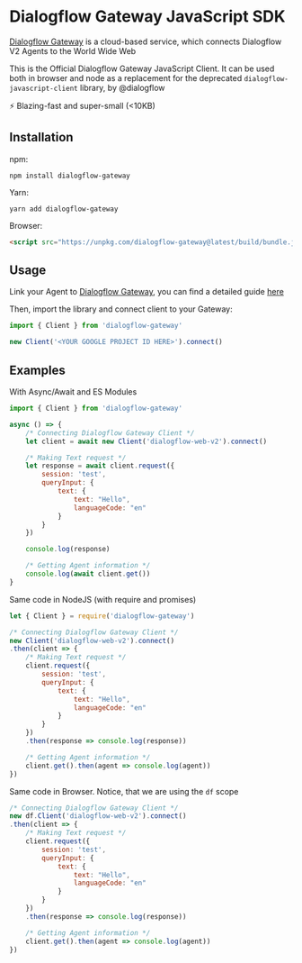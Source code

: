 # Dialogflow Gateway JavaScript SDK

[Dialogflow Gateway](https://dialogflow.cloud.ushakov.co) is a cloud-based service, which connects Dialogflow V2 Agents to the World Wide Web

This is the Official Dialogflow Gateway JavaScript Client.
It can be used both in browser and node as a replacement for the deprecated `dialogflow-javascript-client` library, by @dialogflow

⚡️ Blazing-fast and super-small (<10KB)

## Installation

npm:

`npm install dialogflow-gateway`

Yarn:

`yarn add dialogflow-gateway`

Browser:

```html
<script src="https://unpkg.com/dialogflow-gateway@latest/build/bundle.js"></script>
```

## Usage

Link your Agent to [Dialogflow Gateway](https://dialogflow.cloud.ushakov.co), you can find a detailed guide [here](https://github.com/mishushakov/dialogflow-gateway-docs/blob/master/guide.md)

Then, import the library and connect client to your Gateway:

```js
import { Client } from 'dialogflow-gateway'

new Client('<YOUR GOOGLE PROJECT ID HERE>').connect()
```

## Examples

With Async/Await and ES Modules

```js
import { Client } from 'dialogflow-gateway'

async () => {
    /* Connecting Dialogflow Gateway Client */
    let client = await new Client('dialogflow-web-v2').connect()

    /* Making Text request */
    let response = await client.request({
        session: 'test',
        queryInput: {
            text: {
                text: "Hello",
                languageCode: "en"
            }
        }
    })

    console.log(response)

    /* Getting Agent information */
    console.log(await client.get())
}
```

Same code in NodeJS (with require and promises)

```js
let { Client } = require('dialogflow-gateway')

/* Connecting Dialogflow Gateway Client */
new Client('dialogflow-web-v2').connect()
.then(client => {
    /* Making Text request */
    client.request({
        session: 'test',
        queryInput: {
            text: {
                text: "Hello",
                languageCode: "en"
            }
        }
    })
    .then(response => console.log(response))

    /* Getting Agent information */
    client.get().then(agent => console.log(agent))
})
```

Same code in Browser. Notice, that we are using the `df` scope

```js
/* Connecting Dialogflow Gateway Client */
new df.Client('dialogflow-web-v2').connect()
.then(client => {
    /* Making Text request */
    client.request({
        session: 'test',
        queryInput: {
            text: {
                text: "Hello",
                languageCode: "en"
            }
        }
    })
    .then(response => console.log(response))

    /* Getting Agent information */
    client.get().then(agent => console.log(agent))
})
```